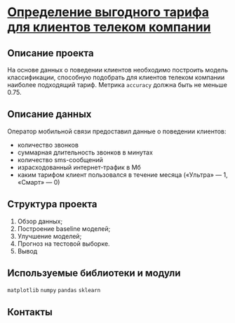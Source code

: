 # [Определение выгодного тарифа для клиентов телеком компании]()

## Описание проекта

На основе данных о поведении клиентов необходимо построить модель классификации, способную подобрать для клиентов телеком компании наиболее подходящий тариф. Метрика `accuracy` должна быть не меньше 0.75.

## Описание данных

Оператор мобильной связи предоставил данные о поведении клиентов: 
- количество звонков
- суммарная длительность звонков в минутах
- количество sms-сообщений
- израсходованный интернет-трафик в Мб
- каким тарифом клиент пользовался в течение месяца («Ультра» — 1, «Смарт» — 0)

## Структура проекта
1. Обзор данных;
2. Построение baseline моделей;
3. Улучшение моделей;
4. Прогноз на тестовой выборке.
5. Вывод


## Используемые библиотеки и модули
`matplotlib` `numpy` `pandas` `sklearn`

## Контакты

<br>

